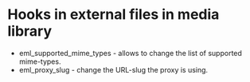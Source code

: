 # Hooks in external files in media library

* eml_supported_mime_types - allows to change the list of supported mime-types.
* eml_proxy_slug - change the URL-slug the proxy is using.